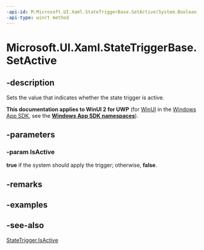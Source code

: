 ```yaml
---
-api-id: M:Microsoft.UI.Xaml.StateTriggerBase.SetActive(System.Boolean)
-api-type: winrt method
---
```


<!-- Method syntax
protected void SetActive(System.Boolean IsActive)
-->

# Microsoft.UI.Xaml.StateTriggerBase.SetActive

## -description
Sets the value that indicates whether the state trigger is active.

**This documentation applies to WinUI 2 for UWP** (for [WinUI](/windows/apps/winui/winui3/) in the [Windows App SDK](/windows/apps/windows-app-sdk/), see the **[Windows App SDK namespaces](/windows/windows-app-sdk/api/winrt/)**).

## -parameters
### -param IsActive
**true** if the system should apply the trigger; otherwise, **false**.

## -remarks

## -examples

## -see-also
[StateTrigger.IsActive](statetrigger_isactive.md)
